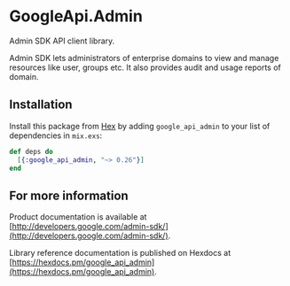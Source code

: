 # GoogleApi.Admin

Admin SDK API client library.

Admin SDK lets administrators of enterprise domains to view and manage resources like user, groups etc. It also provides audit and usage reports of domain.

## Installation

Install this package from [Hex](https://hex.pm) by adding
`google_api_admin` to your list of dependencies in `mix.exs`:

```elixir
def deps do
  [{:google_api_admin, "~> 0.26"}]
end
```

## For more information

Product documentation is available at [http://developers.google.com/admin-sdk/](http://developers.google.com/admin-sdk/).

Library reference documentation is published on Hexdocs at
[https://hexdocs.pm/google_api_admin](https://hexdocs.pm/google_api_admin).
